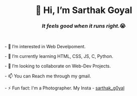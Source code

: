 <h1 align = "center"><b>👋 Hi, I’m Sarthak Goyal</b></h1>
<h3 align = "center"><i>It feels good when it runs right.</i>😭</h3>
<br>
<p>- 👀 I’m interested in Web Develpoment.</p>
<p>- 🌱 I’m currently learning HTML, CSS, JS, C, Python.</p>
<p>- 💞️ I’m looking to collaborate on Web-Dev Projects.</p>
<p>- 📫 You can Reach me through my gmail.</p>
<p>- ⚡ Fun fact: I'm a Photographer. My Insta - <a href = "https://www.instagram.com/sarthak_g0yal/" textDecorationLine = 'none' color="white">sarthak_g0yal</a></p>
<!--
Sarthak-G0yal/Sarthak-G0yal is a ✨ special ✨ repository because its `README.md` (this file) appears on your GitHub profile.
You can click the Preview link to take a look at your changes.
--->

